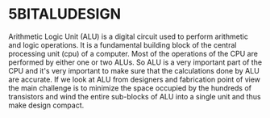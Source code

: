 # 5BITALUDESIGN
Arithmetic Logic Unit (ALU) is a digital circuit used to perform arithmetic  and logic operations. It is a fundamental building block of the central processing unit (cpu) of a computer. Most of the operations of the CPU are performed by either one or two ALUs. So ALU is a very important part of the CPU and it's very important to make sure that the calculations done by ALU are accurate. If we look at ALU from designers and fabrication point of view the main challenge is to minimize the space occupied by the hundreds of transistors and wind the entire sub-blocks of ALU into a single unit and thus make design compact.
